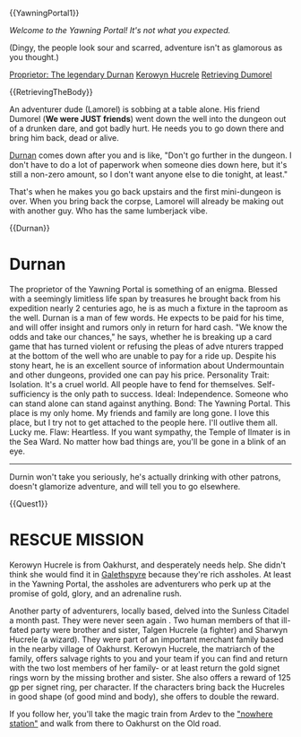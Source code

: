 {{YawningPortal1}}

*Welcome to the Yawning Portal! It's not what you expected.*

(Dingy, the people look sour and scarred, adventure isn't as glamorous as you thought.)


[Proprietor: The legendary Durnan]({@Durnan})
[Kerowyn Hucrele]({@Quest1})
[Retrieving Dumorel]({@RetrievingTheBody})

{{RetrievingTheBody}}

An adventurer dude (Lamorel) is sobbing at a table alone. His friend Dumorel (**We were JUST friends**)
went down the well into the dungeon out of a drunken dare, and got badly hurt.
He needs you to go down there and bring him back, dead or alive.

[Durnan]({@Durnan}) comes down after you and is like, "Don't go further in the dungeon.
I don't have to do a lot of paperwork when someone dies down here, but
it's still a non-zero amount, so I don't want anyone else to die tonight, at least."

That's when he makes you go back upstairs and the first mini-dungeon is over.
When you bring back the corpse, Lamorel will already be making out with
another guy. Who has the same lumberjack vibe.

{{Durnan}}

# Durnan

The proprietor of the Yawning Portal is something of an
enigma. Blessed with a seemingly limitless life span by
treasures he brought back from his expedition nearly
2 centuries ago, he is as much a fixture in the taproom
as the well.
Durnan is a man of few words. He expects to be paid
for his time, and will offer insight and rumors only in
return for hard cash. "We know the odds and take our
chances," he says, whether he is breaking up a card
game that has turned violent or refusing the pleas of adve
nturers trapped at the bottom of the well who are unable
to pay for a ride up. Despite his stony heart, he is an
excellent source of information about Undermountain
and other dungeons, provided one can pay his price.
Personality Trait: Isolation. It's a cruel world. All
people have to fend for themselves. Self-sufficiency is
the only path to success.
Ideal: Independence. Someone who can stand alone
can stand against anything.
Bond: The Yawning Portal. This place is my only
home. My friends and family are long gone. I love this
place, but I try not to get attached to the people here. I'll
outlive them all. Lucky me.
Flaw: Heartless. If you want sympathy, the Temple of
Ilmater is in the Sea Ward. No matter how bad things
are, you'll be gone in a blink of an eye.

---

Durnin won't take you seriously, he's actually drinking with other patrons,
doesn't glamorize adventure, and will tell you to go elsewhere.

{{Quest1}}

# RESCUE MISSION

Kerowyn Hucrele is from Oakhurst, and desperately needs help.
She didn't think she would find it in [Galethspyre]({@Galethspyre})
because they're rich assholes. At least in the Yawning Portal,
the assholes are adventurers who perk up at the promise of gold,
glory, and an adrenaline rush.

Another party of adventurers, locally based, delved
into the Sunless Citadel a month past. They were never
seen again . Two human members of that ill-fated party
were brother and sister, Talgen Hucrele (a fighter) and
Sharwyn Hucrele (a wizard). They were part of an important
merchant family based in the nearby village of
Oakhurst. Kerowyn Hucrele, the matriarch of the family,
offers salvage rights to you and your team if you can find
and return with the two lost members of her family- or
at least return the gold signet rings worn by the missing
brother and sister. She also offers a reward of 125 gp
per signet ring, per character. If the characters bring
back the Hucreles in good shape (of good mind and
body), she offers to double the reward.

If you follow her, you'll take the magic train from Ardev to the ["nowhere station"]({@NowhereStation}) and walk from there to Oakhurst on the Old road.
